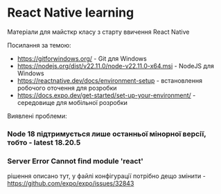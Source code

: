 # React Native learning

Матеріали для майсткр класу з старту ввичення React Native 

Посилання за темою:

- https://gitforwindows.org/ - Git для Windows
- https://nodejs.org/dist/v22.11.0/node-v22.11.0-x64.msi - NodeJS для Windows
- https://reactnative.dev/docs/environment-setup - встановлення робочого оточення для розробки
- https://docs.expo.dev/get-started/set-up-your-environment/ - середовище для мобільної розробки


Виявлені проблеми:

### Node 18 підтримується лише останньої мінорної версії, тобто - latest 18.20.5

### Server Error Cannot find module 'react'
рішення описано тут, у файлі конфігурації потрібно дещо змінити - https://github.com/expo/expo/issues/32843
